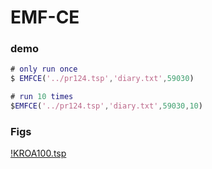 # EMF-CE

### demo

```matlab
# only run once
$ EMFCE('../pr124.tsp','diary.txt',59030)

# run 10 times
$EMFCE('../pr124.tsp','diary.txt',59030,10)

```
### Figs

[!KROA100.tsp]("Fig/KROA100.bmp")



